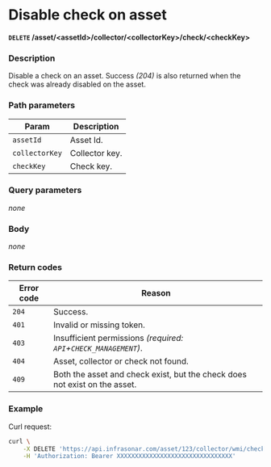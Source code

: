 # Disable check on asset
**`DELETE` /asset/<assetId\>/collector/<collectorKey\>/check/<checkKey\>**

### Description
Disable a check on an asset. Success _(204)_ is also returned when the check was already disabled on the asset.

### Path parameters
Param               | Description
--------------------|-------------
`assetId`           | Asset Id.
`collectorKey`      | Collector key.
`checkKey`          | Check key.

### Query parameters
_none_

### Body
_none_

### Return codes
Error code  | Reason
------------|--------
`204`       | Success.
`401`       | Invalid or missing token.
`403`       | Insufficient permissions _(required: `API`+`CHECK_MANAGEMENT`)_.
`404`       | Asset, collector or check not found.
`409`       | Both the asset and check exist, but the check does not exist on the asset.

### Example
Curl request:
```bash
curl \
    -X DELETE 'https://api.infrasonar.com/asset/123/collector/wmi/check/updates' \
    -H 'Authorization: Bearer XXXXXXXXXXXXXXXXXXXXXXXXXXXXXXXX'
```

